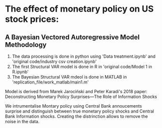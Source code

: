 # The effect of monetary policy on US stock prices: 
## A Bayesian Vectored Autoregressive Model Methodology

1. The data processing is done in python using 'Data treatment.ipynb' and 'original code/industry csv creation.ipynb'
2. The first Structural VAR model is done in R in 'original code/Model 1 in R.ipynb'
3. The Bayesian Structural VAR mdeol is done in MATLAB in 'replication_file/work_matlab/main1.m'

Model is derived from Marek Jarociński and Peter Karadi's 2018 paper: Deconstructing Monetary Policy Surprises—The Role of Information Shocks

We intrumentalise Montary policy using Central Bank annoucements surprise and distinguish between true monetary policy shocks and Central Bank Information shocks. Creating the distrinction allows to remove the noise in the data.
